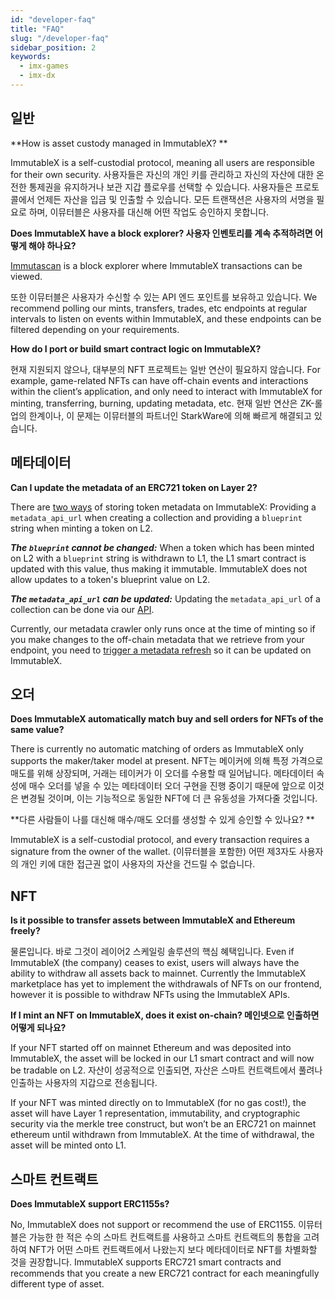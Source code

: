 ```yaml
---
id: "developer-faq"
title: "FAQ"
slug: "/developer-faq"
sidebar_position: 2
keywords:
  - imx-games
  - imx-dx
---
```


## 일반
**How is asset custody managed in ImmutableX? **

ImmutableX is a self-custodial protocol, meaning all users are responsible for their own security. 사용자들은 자신의 개인 키를 관리하고 자신의 자산에 대한 온전한 통제권을 유지하거나 보관 지갑 플로우를 선택할 수 있습니다. 사용자들은 프로토콜에서 언제든 자산을 입금 및 인출할 수 있습니다. 모든 트랜잭션은 사용자의 서명을 필요로 하며, 이뮤터블은 사용자를 대신해 어떤 작업도 승인하지 못합니다.

**Does ImmutableX have a block explorer? 사용자 인벤토리를 계속 추적하려면 어떻게 해야 하나요?**

[Immutascan](https://immutascan.io/) is a block explorer where ImmutableX transactions can be viewed.

또한 이뮤터블은 사용자가 수신할 수 있는 API 엔드 포인트를 보유하고 있습니다. We recommend polling our mints, transfers, trades, etc endpoints at regular intervals to listen on events within ImmutableX, and these endpoints can be filtered depending on your requirements.

**How do I port or build smart contract logic on ImmutableX?**

현재 지원되지 않으나, 대부분의 NFT 프로젝트는 일반 연산이 필요하지 않습니다. For example, game-related NFTs can have off-chain events and interactions within the client’s application, and only need to interact with ImmutableX for minting, transferring, burning, updating metadata, etc. 현재 일반 연산은 ZK-롤업의 한계이나, 이 문제는 이뮤터블의 파트너인 StarkWare에 의해 빠르게 해결되고 있습니다.

## 메타데이터

**Can I update the metadata of an ERC721 token on Layer 2?**

There are [two ways](../key-concepts/deep-dive-metadata.md#on-l2-immutablex) of storing token metadata on ImmutableX: Providing a `metadata_api_url` when creating a collection and providing a `blueprint` string when minting a token on L2.

***The `blueprint` cannot be changed:*** When a token which has been minted on L2 with a `blueprint` string is withdrawn to L1, the L1 smart contract is updated with this value, thus making it immutable. ImmutableX does not allow updates to a token's blueprint value on L2.

***The `metadata_api_url` can be updated:*** Updating the `metadata_api_url` of a collection can be done via our [API](https://docs.x.immutable.com/reference/#/operations/updateCollection).

Currently, our metadata crawler only runs once at the time of minting so if you make changes to the off-chain metadata that we retrieve from your endpoint, you need to [trigger a metadata refresh](https://docs.x.immutable.com/docs/asset-metadata-refreshes) so it can be updated on ImmutableX.

## 오더

**Does ImmutableX automatically match buy and sell orders for NFTs of the same value?**

There is currently no automatic matching of orders as ImmutableX only supports the maker/taker model at present. NFT는 메이커에 의해 특정 가격으로 매도를 위해 상장되며, 거래는 테이커가 이 오더를 수용할 때 일어납니다. 메타데이터 속성에 매수 오더를 넣을 수 있는 메타데이터 오더 구현을 진행 중이기 때문에 앞으로 이것은 변경될 것이며, 이는 기능적으로 동일한 NFT에 더 큰 유동성을 가져다줄 것입니다.

**다른 사람들이 나를 대신해 매수/매도 오더를 생성할 수 있게 승인할 수 있나요? **

ImmutableX is a self-custodial protocol, and every transaction requires a signature from the owner of the wallet. (이뮤터블을 포함한) 어떤 제3자도 사용자의 개인 키에 대한 접근권 없이 사용자의 자산을 건드릴 수 없습니다.

## NFT

**Is it possible to transfer assets between ImmutableX and Ethereum freely?**

물론입니다. 바로 그것이 레이어2 스케일링 솔루션의 핵심 혜택입니다. Even if ImmutableX (the company) ceases to exist, users will always have the ability to withdraw all assets back to mainnet. Currently the ImmutableX marketplace has yet to implement the withdrawals of NFTs on our frontend, however it is possible to withdraw NFTs using the ImmutableX APIs.

**If I mint an NFT on ImmutableX, does it exist on-chain? 메인넷으로 인출하면 어떻게 되나요?**

If your NFT started off on mainnet Ethereum and was deposited into ImmutableX, the asset will be locked in our L1 smart contract and will now be tradable on L2. 자산이 성공적으로 인출되면, 자산은 스마트 컨트랙트에서 풀려나 인출하는 사용자의 지갑으로 전송됩니다.

If your NFT was minted directly on to ImmutableX (for no gas cost!), the asset will have Layer 1 representation, immutability, and cryptographic security via the merkle tree construct, but won’t be an ERC721 on mainnet ethereum until withdrawn from ImmutableX. At the time of withdrawal, the asset will be minted onto L1.

## 스마트 컨트랙트

**Does ImmutableX support ERC1155s?**

No, ImmutableX does not support or recommend the use of ERC1155. 이뮤터블은 가능한 한 적은 수의 스마트 컨트랙트를 사용하고 스마트 컨트랙트의 통합을 고려하여 NFT가 어떤 스마트 컨트랙트에서 나왔는지 보다 메타데이터로 NFT를 차별화할 것을 권장합니다. ImmutableX supports ERC721 smart contracts and recommends that you create a new ERC721 contract for each meaningfully different type of asset.
